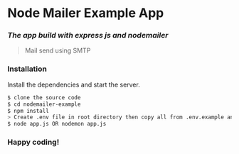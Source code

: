 # Node Mailer Example App

### *The app build with express js and nodemailer*
> Mail send using SMTP

### Installation

Install the dependencies and start the server.

```sh
$ clone the source code
$ cd nodemailer-example
$ npm install
> Create .env file in root directory then copy all from .env.example and change the credential 
$ node app.js OR nodemon app.js
```

### Happy coding!
